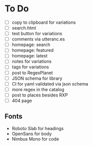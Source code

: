 # To Do

- [ ] copy to clipboard for variations
- [ ] search.html
- [ ] test button for variations
- [ ] comments via utteranc.es
- [ ] homepage: search
- [ ] homepage: featured
- [ ] homepage: latest
- [ ] notes for variations
- [ ] tags for variations
- [ ] post to RegexPlanet
- [ ] JSON schema for library
- [ ] CI for yaml validated via json schema
- [ ] more regex in the catalog
- [ ] post to places besides RXP
- [ ] 404 page

## Fonts

- Roboto Slab for headings
- OpenSans for body
- Nimbus Mono for code
